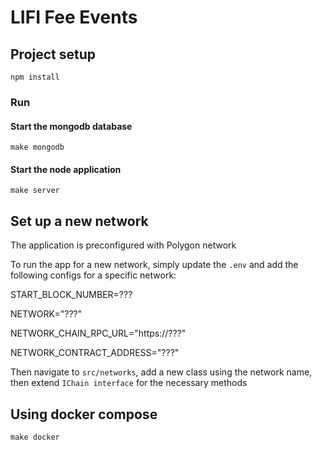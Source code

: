 # LIFI Fee Events

## Project setup

```
npm install
```

### Run

#### Start the mongodb database

```
make mongodb
```

#### Start the node application

```
make server
```

## Set up a new network
The application is preconfigured with Polygon network

To run the app for a new network, simply update the `.env` and add the following configs for a specific network:

START_BLOCK_NUMBER=???

NETWORK="???"

NETWORK_CHAIN_RPC_URL="https://???"

NETWORK_CONTRACT_ADDRESS="???"

Then navigate to `src/networks`, add a new class using the network name, then extend `IChain interface` for the necessary methods

## Using docker compose
```
make docker
```
